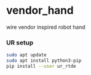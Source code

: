 # vendor_hand
wire vendor inspired robot hand

### UR setup
```bash
sudo apt update
sudo apt install python3-pip
pip install --user ur_rtde
```